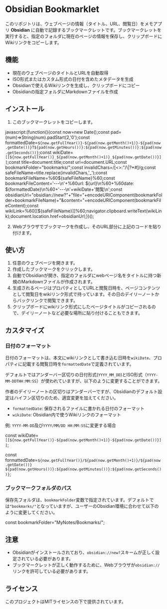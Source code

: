 # Obsidian Bookmarklet

このリポジトリは、ウェブページの情報（タイトル、URL、閲覧日）をメモアプリ **Obsidian** に自動で記録するブックマークレットです。ブックマークレットを実行すると、指定のフォルダに現在のページの情報を保存し、クリップボードにWikiリンクをコピーします。

## 機能

- 現在のウェブページのタイトルとURLを自動取得
- ISO形式またはカスタム形式の日付を含めたメタデータを生成
- Obsidianで使えるWikiリンクを生成し、クリップボードにコピー
- Obsidianの指定フォルダにMarkdownファイルを作成

## インストール

1. このブックマークレットをコピーします。

javascript:(function(){const now=new Date();const pad=(num)=>String(num).padStart(2,'0');const formattedDate=`${now.getFullYear()}-${pad(now.getMonth()+1)}-${pad(now.getDate())}T${pad(now.getHours())}:${pad(now.getMinutes())}:${pad(now.getSeconds())}`;const wikiDate=`[[${now.getFullYear()}_${pad(now.getMonth()+1)}_${pad(now.getDate())}]]`;const title=document.title;const url=document.URL;const bookmarkFolder="bookmarks/";const invalidChars=/[<>:"\/\\|?*#]/g;const safeFileName=title.replace(invalidChars,'_');const bookmarkFileName=%60${safeFileName}%60;const bookmarkFileContent='---\n'+%60url: ${url}\n%60+%60date: ${formattedDate}\n%60+'---\n'+wikiDate+'閲覧\n';const obsidianUrl="obsidian://new?"+"file="+encodeURIComponent(bookmarkFolder+bookmarkFileName)+"&content="+encodeURIComponent(bookmarkFileContent);const wikiLink=%60[[${safeFileName}]]%60;navigator.clipboard.writeText(wikiLink);document.location.href=obsidianUrl;})();

2. Webブラウザでブックマークを作成し、そのURL部分に上記のコードを貼り付けます。

## 使い方

1. 任意のウェブページを開きます。
2. 作成したブックマークをクリックします。
3. 自動でObsidianが開き、指定のフォルダにwebページ名をタイトルに持つ新規のMarkdownファイルが作成されます。
4. 生成されるページはプロパティとしてURLと閲覧日時を、ページコンテンツとして閲覧日をwikiリンク形式で持っています。その日のデイリーノートからバックリンクで閲覧できます。
5. クリップボードにwikiリンク形式にしたページタイトルがコピーされるので、デイリーノートなど必要な場所に貼り付けることもできます。

## カスタマイズ

### 日付のフォーマット

日付のフォーマットは、本文にwikiリンクとして書き込む日時を`wikiDate`、プロパティに記載する閲覧日時を`formattedDate`で定義されています。

デフォルトではアンダーバー区切りの日付形式(`YYYY_MM_DD`)とISO形式（`YYYY-MM-DDTHH:MM:SS`）が使われていますが、以下のように変更することができます。

作者のデイリーノートの区切りはアンダーバーですが、Obsidianのデフォルト設定はハイフン区切りのため、適宜変更を加えてください。

- `formattedDate`: 保存されるファイルに書かれる日付のフォーマット
- `wikiDate`: Obsidian内で使うWikiリンクのフォーマット


例: `YYYY-MM-DD`及び`YYYY/MM/DD HH:MM:SS`に変更する場合


const wikiDate=`[[${now.getFullYear()}-${pad(now.getMonth()+1)}-${pad(now.getDate())}]]`;

const formattedDate=`${now.getFullYear()}/${pad(now.getMonth()+1)}/${pad(now.getDate())} ${pad(now.getHours())}:${pad(now.getMinutes())}:${pad(now.getSeconds())}`;

### ブックマークフォルダのパス

保存先フォルダは、`bookmarkFolder`変数で指定されています。デフォルトでは`"bookmarks/"`となっていますが、ユーザーのObsidian環境に合わせて以下のように変更してください。

const bookmarkFolder="MyNotes/Bookmarks/";

## 注意

- Obsidianがインストールされており、`obsidian://new?`スキームが正しく設定されている必要があります。
- ブックマークレットが正しく動作するために、Webブラウザが`obsidian://`リンクを許可している必要があります。

## ライセンス

このプロジェクトはMITライセンスの下で提供されています。

